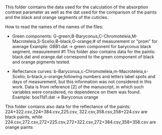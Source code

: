 This folder cointains the data used for the calculation of the absorption contrast parameter as well as the dat used for the comparison of the paints and the black and orange segments of the cuticles. 

How to read the names of the names of the files:

* Green components: G-green;B-Baryconus,C-Chromoteleia,M-Macroteleia,S-Scelio;B-black,O-orange;# of measurement or "prom" for average
Example: GBB1.dat -> green component for baryconus black segment, measurement #1 
This folder also contains data for the paints: black.dat and orange.dat correspond to the green component of black and orange pigments tested.

* Reflectance curves: b-Baryconus,c-Chromoteleia,m-Macroteleia,s-Scelio; b-black,o-orange;following numbers and letters label spots and days of measurement, but this information was not considered in this work. Data is from reference [2] of the manuscript, in which such variables were considered, no dependence on them was found.
Example: bos11d1.dat -> Baryconus orange

This folder contains also data for the reflectance of the paints: 224+322.csv,224+384.csv,225.csv, 322.csv,358.csv,358+224.csv are black paints, while 224.csv,272.csv,272+225.csv,272+322.csv,272+384.csv,358+358.csv are orange paints


